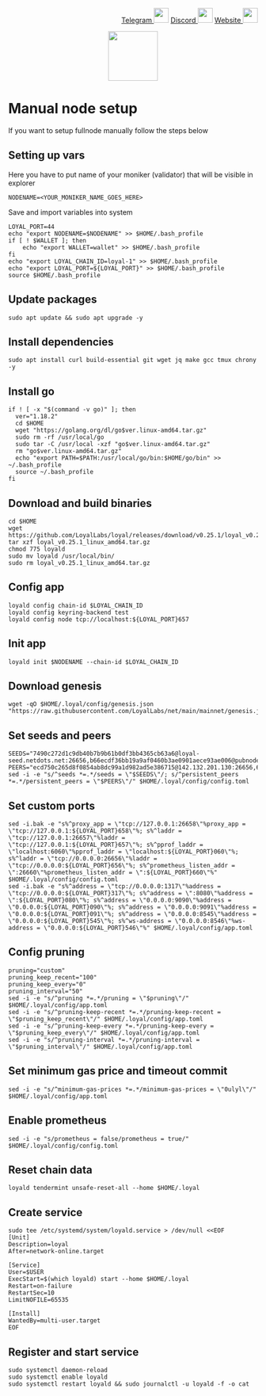 <p style="font-size:14px" align="right">
<a href="https://t.me/yekssin" target="_blank">Telegram <img src="https://user-images.githubusercontent.com/110628975/200304455-120e6b06-2785-4c4f-8fc7-e9ef39dd653e.png" width="30"/></a>
<a href="https://discordapp.com/users/418099630765637642" target="_blank">Discord <img src="https://user-images.githubusercontent.com/110628975/200304348-3539ebf8-e4f7-4b73-a259-35d06c41441e.png" width="30"/></a>
<a href="https://yeksin.net/" target="_blank">Website <img src="https://user-images.githubusercontent.com/110628975/200305287-749a5db9-d46c-4951-a1ec-cb2852d7af1d.png" width="30"/></a>
</p>

<p align="center">
  <img height="100" height="auto" src="https://user-images.githubusercontent.com/110628975/204880127-32a167db-5282-4a8c-915b-d68f9f1a2cfd.png">
</p>

# Manual node setup
If you want to setup fullnode manually follow the steps below

## Setting up vars
Here you have to put name of your moniker (validator) that will be visible in explorer
```
NODENAME=<YOUR_MONIKER_NAME_GOES_HERE>
```

Save and import variables into system
```
LOYAL_PORT=44
echo "export NODENAME=$NODENAME" >> $HOME/.bash_profile
if [ ! $WALLET ]; then
	echo "export WALLET=wallet" >> $HOME/.bash_profile
fi
echo "export LOYAL_CHAIN_ID=loyal-1" >> $HOME/.bash_profile
echo "export LOYAL_PORT=${LOYAL_PORT}" >> $HOME/.bash_profile
source $HOME/.bash_profile
```

## Update packages
```
sudo apt update && sudo apt upgrade -y
```

## Install dependencies
```
sudo apt install curl build-essential git wget jq make gcc tmux chrony -y
```

## Install go
```
if ! [ -x "$(command -v go)" ]; then
  ver="1.18.2"
  cd $HOME
  wget "https://golang.org/dl/go$ver.linux-amd64.tar.gz"
  sudo rm -rf /usr/local/go
  sudo tar -C /usr/local -xzf "go$ver.linux-amd64.tar.gz"
  rm "go$ver.linux-amd64.tar.gz"
  echo "export PATH=$PATH:/usr/local/go/bin:$HOME/go/bin" >> ~/.bash_profile
  source ~/.bash_profile
fi
```

## Download and build binaries
```
cd $HOME
wget https://github.com/LoyalLabs/loyal/releases/download/v0.25.1/loyal_v0.25.1_linux_amd64.tar.gz
tar xzf loyal_v0.25.1_linux_amd64.tar.gz
chmod 775 loyald
sudo mv loyald /usr/local/bin/
sudo rm loyal_v0.25.1_linux_amd64.tar.gz
```

## Config app
```
loyald config chain-id $LOYAL_CHAIN_ID
loyald config keyring-backend test
loyald config node tcp://localhost:${LOYAL_PORT}657
```

## Init app
```
loyald init $NODENAME --chain-id $LOYAL_CHAIN_ID
```

## Download genesis
```
wget -qO $HOME/.loyal/config/genesis.json "https://raw.githubusercontent.com/LoyalLabs/net/main/mainnet/genesis.json"
```

## Set seeds and peers
```
SEEDS="7490c272d1c9db40b7b9b61b0df3bb4365cb63a6@loyal-seed.netdots.net:26656,b66ecdf36bb19a9af0460b3ae0901aece93ae006@pubnode1.joinloyal.io:26656"
PEERS="ecd750c265d8f0854ab8dc99a1d982ad5e386715@142.132.201.130:26656,6ba67d63da4123161c1f733cdce9a46f6819b72c@109.123.243.66:2566,af4add23aaca23dba019a125705e2ee6cc24bc35@50.21.186.177:2566"
sed -i -e "s/^seeds *=.*/seeds = \"$SEEDS\"/; s/^persistent_peers *=.*/persistent_peers = \"$PEERS\"/" $HOME/.loyal/config/config.toml
```

## Set custom ports
```
sed -i.bak -e "s%^proxy_app = \"tcp://127.0.0.1:26658\"%proxy_app = \"tcp://127.0.0.1:${LOYAL_PORT}658\"%; s%^laddr = \"tcp://127.0.0.1:26657\"%laddr = \"tcp://127.0.0.1:${LOYAL_PORT}657\"%; s%^pprof_laddr = \"localhost:6060\"%pprof_laddr = \"localhost:${LOYAL_PORT}060\"%; s%^laddr = \"tcp://0.0.0.0:26656\"%laddr = \"tcp://0.0.0.0:${LOYAL_PORT}656\"%; s%^prometheus_listen_addr = \":26660\"%prometheus_listen_addr = \":${LOYAL_PORT}660\"%" $HOME/.loyal/config/config.toml
sed -i.bak -e "s%^address = \"tcp://0.0.0.0:1317\"%address = \"tcp://0.0.0.0:${LOYAL_PORT}317\"%; s%^address = \":8080\"%address = \":${LOYAL_PORT}080\"%; s%^address = \"0.0.0.0:9090\"%address = \"0.0.0.0:${LOYAL_PORT}090\"%; s%^address = \"0.0.0.0:9091\"%address = \"0.0.0.0:${LOYAL_PORT}091\"%; s%^address = \"0.0.0.0:8545\"%address = \"0.0.0.0:${LOYAL_PORT}545\"%; s%^ws-address = \"0.0.0.0:8546\"%ws-address = \"0.0.0.0:${LOYAL_PORT}546\"%" $HOME/.loyal/config/app.toml
```

## Config pruning
```
pruning="custom"
pruning_keep_recent="100"
pruning_keep_every="0"
pruning_interval="50"
sed -i -e "s/^pruning *=.*/pruning = \"$pruning\"/" $HOME/.loyal/config/app.toml
sed -i -e "s/^pruning-keep-recent *=.*/pruning-keep-recent = \"$pruning_keep_recent\"/" $HOME/.loyal/config/app.toml
sed -i -e "s/^pruning-keep-every *=.*/pruning-keep-every = \"$pruning_keep_every\"/" $HOME/.loyal/config/app.toml
sed -i -e "s/^pruning-interval *=.*/pruning-interval = \"$pruning_interval\"/" $HOME/.loyal/config/app.toml
```

## Set minimum gas price and timeout commit
```
sed -i -e "s/^minimum-gas-prices *=.*/minimum-gas-prices = \"0ulyl\"/" $HOME/.loyal/config/app.toml
```

## Enable prometheus
```
sed -i -e "s/prometheus = false/prometheus = true/" $HOME/.loyal/config/config.toml
```

## Reset chain data
```
loyald tendermint unsafe-reset-all --home $HOME/.loyal
```

## Create service
```
sudo tee /etc/systemd/system/loyald.service > /dev/null <<EOF
[Unit]
Description=loyal
After=network-online.target

[Service]
User=$USER
ExecStart=$(which loyald) start --home $HOME/.loyal
Restart=on-failure
RestartSec=10
LimitNOFILE=65535

[Install]
WantedBy=multi-user.target
EOF
```

## Register and start service
```
sudo systemctl daemon-reload
sudo systemctl enable loyald
sudo systemctl restart loyald && sudo journalctl -u loyald -f -o cat
```
